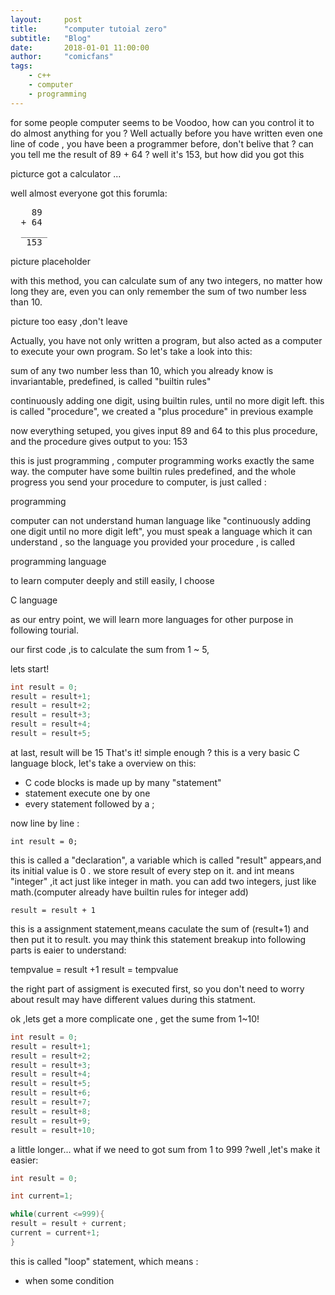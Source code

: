 ```yaml
---
layout:     post
title:      "computer tutoial zero"
subtitle:   "Blog"
date:       2018-01-01 11:00:00
author:     "comicfans"
tags:
    - c++
    - computer
    - programming
---
```




for some people computer seems to be Voodoo, how can you control it to do almost anything for you ? Well actually before you have written even one line of code , you have been a programmer before, don't belive that ? can you tell me the result of 89 + 64 ? well it's 153, but how did you got this 

picturce got a calculator ...

well almost everyone got this forumla:

<pre>
    89
  + 64
  _____
   153
</pre>


picture placeholder


with this method, you can calculate sum of any two integers, no matter how long they are, even you can only remember the sum of two number less than 10.

picture too easy ,don't leave 


Actually, you have not only written a program, but also acted as a computer to execute your own program. So let's take a look into this:

sum of any two number less than 10, which you already know is invariantable, predefined, is called "builtin rules"

continuously adding one digit, using builtin rules, until no more digit left. this is called "procedure", we created a "plus procedure" in previous example

now everything setuped, you gives input 89 and 64 to this plus procedure, and the procedure gives output to you: 153

this is just programming , computer programming works exactly the same way. the computer have some builtin rules predefined, and the whole progress you send your procedure to computer, is just called :

   programming

computer can not understand human language like "continuously adding one digit until no more digit left", you must speak a language which it can understand , so the language you provided your procedure , is called 

   programming language

to learn computer deeply and still easily, I choose

   C language

as our entry point, we will learn more languages for other purpose in following tourial.

our first code ,is to calculate the sum from 1 ~ 5,

lets start!

```C
int result = 0;
result = result+1;
result = result+2;
result = result+3;
result = result+4;
result = result+5;
```
at last, result will be 15
That's it!  simple enough ?  this is a very basic C language block, let's take a overview on this:

* C code blocks is made up by many "statement"
* statement execute one by one
* every statement followed by a  ;

now line by line :

```
int result = 0;
```

this is called a "declaration", a variable which is called "result" appears,and its initial value is 0 . we store result of every step on it.
and int means "integer" ,it act just like integer in math. you can add two integers, just like math.(computer already have builtin rules for integer add)

```
result = result + 1
```
this is a assignment statement,means 
caculate the sum of (result+1) 
and then put it to result. you may think this statement breakup into following parts is eaier to understand:

tempvalue = result +1
result = tempvalue


the right part of assigment is executed first, so you don't need to worry about result may have different values during this statment.



ok ,lets get a more complicate one , get the sume from 1~10!

```C
int result = 0;
result = result+1;
result = result+2;
result = result+3;
result = result+4;
result = result+5;
result = result+6;
result = result+7;
result = result+8;
result = result+9;
result = result+10;
```

a little longer... what if we need to got sum from 1 to 999 ?well ,let's make it easier:


```C
int result = 0;

int current=1;

while(current <=999){
result = result + current;
current = current+1;
}
```

this is called "loop" statement, which means :

* when some condition  


